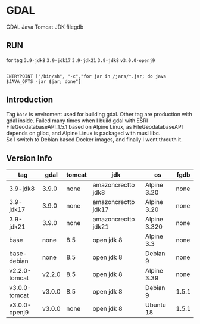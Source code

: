# GDAL

GDAL Java Tomcat JDK filegdb

## RUN

for tag `3.9-jdk8` `3.9-jdk17` `3.9-jdk21` `3.9-jdk8` `v3.0.0-openj9`

```

ENTRYPOINT ["/bin/sh", "-c","for jar in /jars/*.jar; do java $JAVA_OPTS -jar $jar; done"]
```

## Introduction

Tag `base` is enviroment used for building gdal.
Other tag are production with gdal inside.
Failed many times when I build gdal with ESRI FileGeodatabaseAPI_1.5.1 based on Alpine Linux, as FileGeodatabaseAPI depends on glibc, and Alpine Linux is packaged with musl libc.  
So I switch to Debian based Docker images,  and finally I went throuth it.

## Version Info

| tag | gdal | tomcat | jdk | os | fgdb |
| - | - | - | - | - | - |
| 3.9-jdk8 | 3.9.0 | none | amazoncrectto jdk8 | Alpine 3.20 | none |
| 3.9-jdk17 | 3.9.0 | none | amazoncrectto jdk17 | Alpine 3.20 | none |
| 3.9-jdk21 | 3.9.0 |  none | amazoncrectto jdk21| Alpine 3.320 | none |
| base | none | 8.5 | open jdk 8 | Alpine 3.3 | none |
| base-debian | none | 8.5 | open jdk 8 | Debian 9 | none |
| v2.2.0-tomcat | v2.2.0 | 8.5 | open jdk 8 | Alpine 3.39 | none |
| v3.0.0-tomcat | v3.0.0 | 8.5 | open jdk 8 | Debian 9 | 1.5.1 |
| v3.0.0-openj9 | v3.0.0 | none | open jdk 8 | Ubuntu 18 | 1.5.1 |
